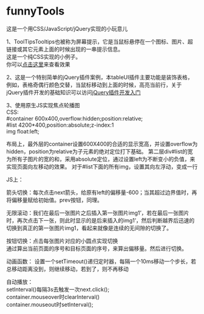 # funnyTools
这是一个用CSS/JavaScript/jQuery实现的小玩意儿

1、ToolTipsTooltips也被称为屏幕提示，它是当鼠标悬停在一个图标、图片、超链接或其它元素上面的时候出现的一串提示信息。  
这是一个纯CSS实现的小例子。  
你可以[点击这里](http://www.coolwubo.com/funny/1ToolTip/index.html)来查看效果

2、这是一个特别简单的jQuery插件案例，本tableUI插件主要功能是装饰表格，例如，表格奇偶行颜色交替，当鼠标移动到上面的时候，高亮当前行，关于jQuery插件开发的基础知识可以访问[jQuery插件开发入门](http://www.coolwubo.com/work/5546dec7d7610e9368714dda)

3、使用原生JS实现焦点轮播图    
CSS:  
    #container 600x400,overflow:hidden;position:relative;  
    #list 4200*400,position:absolute;z-index:1  
    img float:left;  

布局上，最外层的container设置600X400的合适的显示宽高，并设置overflow为hidden，position为relative为子元素的绝对定位打下基础。
第二层div#list的宽为所有子图片的宽的和，采用absolute定位，通过设置left为不断变小的负值，来实现页面向左移动的效果。
对于#list下面的所有img，设置其向左浮动，变成一行

JS上：  

箭头切换：每次点击next箭头，给原有left的偏移量-600；当其超过边界值时，再将偏移量赋给初始值。prev按钮，同理。

无限滚动：我们在最后一张图片之后插入第一张图片img1’，若在最后一张图片时，再次点击下一张，则此时显示的是后来插入的img1’，然后判断越界后迅速的切换到真正的第一张图片img1，看起来就像是连续的无间隙的切换了。

按钮切换：点击每张图片对应的小圆点实现切换  
通过算出当前页面的序号和目标页面的序号，来算出偏移量。然后进行切换。

动画函数：
设置一个setTimeout()递归定时器，每隔一个10ms移动一个步长，若总移动距离没到，则继续移动，若到了，则不再移动

自动播放：  
setInterval()每隔3s去触发一次next.click();  
container.mouseover时clearInterval()  
container.mouseout时setInterval();  
